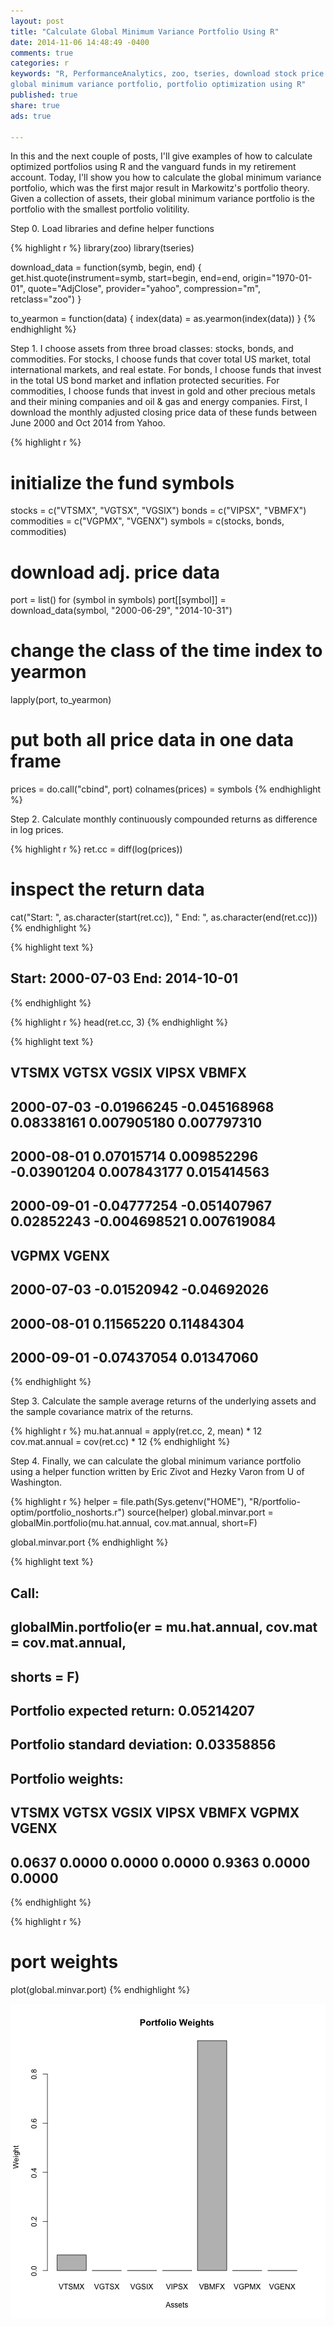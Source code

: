 ```yaml
---
layout: post
title: "Calculate Global Minimum Variance Portfolio Using R"
date: 2014-11-06 14:48:49 -0400
comments: true
categories: r
keywords: "R, PerformanceAnalytics, zoo, tseries, download stock price data using R, analyze stock price data using R, global min,
global minimum variance portfolio, portfolio optimization using R"
published: true
share: true
ads: true

---
```


In this and the next couple of posts, I'll give examples of how to calculate optimized portfolios using R and the vanguard funds in my retirement account. Today, I'll show you how to calculate the global minimum variance portfolio, which was the first major result in Markowitz's portfolio theory. Given a collection of assets, their global minimum variance portfolio is the portfolio with the smallest portfolio volitility. 

Step 0. Load libraries and define helper functions

{% highlight r %}
library(zoo)
library(tseries)

download_data = function(symb, begin, end) {
        get.hist.quote(instrument=symb, start=begin, end=end, 
                       origin="1970-01-01", quote="AdjClose", 
                       provider="yahoo", compression="m", 
                       retclass="zoo")
}

to_yearmon = function(data) {
        index(data) = as.yearmon(index(data))
}
{% endhighlight %}

Step 1. I choose assets from three broad classes: stocks, bonds, and commodities. For stocks, I choose funds that cover total US market, total international markets, and real estate. For bonds, I choose funds that invest in the total US bond market and inflation protected securities. For commodities, I choose funds that invest in gold and other precious metals and their mining companies and oil & gas and energy companies. First, I download the monthly adjusted closing price data of these funds between June 2000 and Oct 2014 from Yahoo.

{% highlight r %}
# initialize the fund symbols 
stocks = c("VTSMX", "VGTSX", "VGSIX")
bonds = c("VIPSX", "VBMFX")
commodities = c("VGPMX", "VGENX")
symbols = c(stocks, bonds, commodities)

# download adj. price data
port = list()
for (symbol in symbols)
        port[[symbol]] = download_data(symbol, "2000-06-29", "2014-10-31")

# change the class of the time index to yearmon
lapply(port, to_yearmon)

# put both all price data in one data frame
prices = do.call("cbind", port)
colnames(prices) = symbols
{% endhighlight %}

Step 2. Calculate monthly continuously compounded returns as difference in log prices.

{% highlight r %}
ret.cc = diff(log(prices))

# inspect the return data
cat("Start: ", as.character(start(ret.cc)), "  End: ", as.character(end(ret.cc)))
{% endhighlight %}



{% highlight text %}
## Start:  2000-07-03   End:  2014-10-01
{% endhighlight %}



{% highlight r %}
head(ret.cc, 3)
{% endhighlight %}



{% highlight text %}
##                  VTSMX        VGTSX       VGSIX        VIPSX       VBMFX
## 2000-07-03 -0.01966245 -0.045168968  0.08338161  0.007905180 0.007797310
## 2000-08-01  0.07015714  0.009852296 -0.03901204  0.007843177 0.015414563
## 2000-09-01 -0.04777254 -0.051407967  0.02852243 -0.004698521 0.007619084
##                  VGPMX       VGENX
## 2000-07-03 -0.01520942 -0.04692026
## 2000-08-01  0.11565220  0.11484304
## 2000-09-01 -0.07437054  0.01347060
{% endhighlight %}

Step 3. Calculate the sample average returns of the underlying assets and the sample covariance matrix of the returns.

{% highlight r %}
mu.hat.annual = apply(ret.cc, 2, mean) * 12   
cov.mat.annual = cov(ret.cc) * 12 
{% endhighlight %}

Step 4. Finally, we can calculate the global minimum variance portfolio using a helper function written by Eric Zivot and Hezky Varon from U of Washington.

{% highlight r %}
helper = file.path(Sys.getenv("HOME"), "R/portfolio-optim/portfolio_noshorts.r")
source(helper)
global.minvar.port = globalMin.portfolio(mu.hat.annual, cov.mat.annual, short=F)

global.minvar.port
{% endhighlight %}



{% highlight text %}
## Call:
## globalMin.portfolio(er = mu.hat.annual, cov.mat = cov.mat.annual, 
##     shorts = F)
## 
## Portfolio expected return:     0.05214207 
## Portfolio standard deviation:  0.03358856 
## Portfolio weights:
##  VTSMX  VGTSX  VGSIX  VIPSX  VBMFX  VGPMX  VGENX 
## 0.0637 0.0000 0.0000 0.0000 0.9363 0.0000 0.0000
{% endhighlight %}



{% highlight r %}
# port weights
plot(global.minvar.port)
{% endhighlight %}

![center](/../figs/2014-11-06-calculate-global-minimum-variance-portfolio-using-r/unnamed-chunk-5-1.png) 

